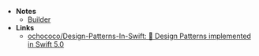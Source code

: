 - **Notes**
	- [Builder](Design%20Patterns/Builder.md)	
- **Links**
	- [ochococo/Design-Patterns-In-Swift: 📖 Design Patterns implemented in Swift 5.0](https://github.com/ochococo/Design-Patterns-In-Swift)